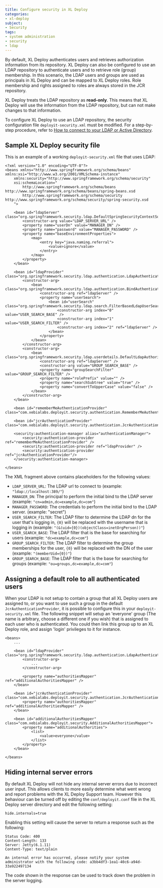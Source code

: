 ```yaml
---
title: Configure security in XL Deploy
categories:
- xl-deploy
subject:
- Security
tags:
- system administration
- security
- ldap
---
```


By default, XL Deploy authenticates users and retrieves authorization information from its repository. XL Deploy can also be configured to use an LDAP repository to authenticate users and to retrieve role (group) membership. In this scenario, the LDAP users and groups are used as principals in XL Deploy and can be mapped to XL Deploy roles. Role membership and rights assigned to roles are always stored in the JCR repository.

XL Deploy treats the LDAP repository as **read-only**. This means that XL Deploy will use the information from the LDAP repository, but can not make changes to that information.

To configure XL Deploy to use an LDAP repository, the security configuration file `deployit-security.xml` must be modified. For a step-by-step procedure, refer to [How to connect to your LDAP or Active Directory](/xl-deploy/how-to/connect-ldap-or-active-directory.html).

## Sample XL Deploy security file

This is an example of a working `deployit-security.xml` file that uses LDAP:

    <?xml version="1.0" encoding="UTF-8"?>
    <beans xmlns="http://www.springframework.org/schema/beans" xmlns:xsi="http://www.w3.org/2001/XMLSchema-instance"
        xmlns:security="http://www.springframework.org/schema/security"
        xsi:schemaLocation="
            http://www.springframework.org/schema/beans http://www.springframework.org/schema/beans/spring-beans.xsd
            http://www.springframework.org/schema/security http://www.springframework.org/schema/security/spring-security.xsd
        ">

        <bean id="ldapServer" class="org.springframework.security.ldap.DefaultSpringSecurityContextSource">
            <constructor-arg value="LDAP_SERVER_URL" />
            <property name="userDn" value="MANAGER_DN" />
            <property name="password" value="MANAGER_PASSWORD" />
            <property name="baseEnvironmentProperties">
                <map>
                    <entry key="java.naming.referral">
                        <value>ignore</value>
                    </entry>
                </map>
            </property>
        </bean>

        <bean id="ldapProvider" class="org.springframework.security.ldap.authentication.LdapAuthenticationProvider">
            <constructor-arg>
                <bean class="org.springframework.security.ldap.authentication.BindAuthenticator">
                    <constructor-arg ref="ldapServer" />
                    <property name="userSearch">
                        <bean id="userSearch" class="org.springframework.security.ldap.search.FilterBasedLdapUserSearch">
                            <constructor-arg index="0" value="USER_SEARCH_BASE" />
                            <constructor-arg index="1" value="USER_SEARCH_FILTER" />
                            <constructor-arg index="2" ref="ldapServer" />
                        </bean>
                    </property>
                </bean>
            </constructor-arg>
            <constructor-arg>
                <bean class="org.springframework.security.ldap.userdetails.DefaultLdapAuthoritiesPopulator">
                    <constructor-arg ref="ldapServer" />
                    <constructor-arg value="GROUP_SEARCH_BASE" />
                    <property name="groupSearchFilter" value="GROUP_SEARCH_FILTER" />
                    <property name="rolePrefix" value="" />
                    <property name="searchSubtree" value="true" />
                    <property name="convertToUpperCase" value="false" />
                </bean>
            </constructor-arg>
        </bean>

        <bean id="rememberMeAuthenticationProvider" class="com.xebialabs.deployit.security.authentication.RememberMeAuthenticationProvider"/>

        <bean id="jcrAuthenticationProvider" class="com.xebialabs.deployit.security.authentication.JcrAuthenticationProvider"/>

        <security:authentication-manager alias="authenticationManager">
            <security:authentication-provider ref="rememberMeAuthenticationProvider" />
            <security:authentication-provider ref="ldapProvider" />
            <security:authentication-provider ref="jcrAuthenticationProvider"/>
        </security:authentication-manager>

    </beans>

The XML fragment above contains placeholders for the following values:

* `LDAP_SERVER_URL`: The LDAP url to connect to (example: `"ldap://localhost:389/"`)
* `MANAGER_DN`: The principal to perform the initial bind to the LDAP server (example: `"cn=admin,dc=example,dc=com"`)
* `MANAGER_PASSWORD`: The credentials to perform the initial bind to the LDAP server. (example: "secret")
* `USER_SEARCH_FILTER`: The LDAP filter to determine the LDAP dn for the user that's logging in, `{0}` will be replaced with the username that is logging in (example: `"(&(uid={0})(objectClass=inetOrgPerson))"`)
* `USER_SEARCH_BASE`: The LDAP filter that is the base for searching for users (example: `"dc=example,dc=com"`)
* `GROUP_SEARCH_FILTER`: The LDAP filter to determine the group memberships for the user, `{0}` will be replaced with the DN of the user (example: `"(memberUid={0})"`)
* `GROUP_SEARCH_BASE`: The LDAP filter that is the base for searching for groups (example: `"ou=groups,dc=example,dc=com"`)

## Assigning a default role to all authenticated users

When your LDAP is not setup to contain a group that all XL Deploy users are assigned to, or you want to use such a group in the default `JcrAuthenticationProvider`, it is possible to configure this in your `deployit-security.xml` file. The following snippet will setup an 'everyone' group (The name is arbitrary, choose a different one if you wish) that is assigned to each user who is authenticated. You could then link this group up to an XL Deploy role, and assign 'login' privileges to it for instance.

    <beans>
        ...

        <bean id="ldapProvider" class="org.springframework.security.ldap.authentication.LdapAuthenticationProvider">
            <constructor-arg>
                ...
            </constructor-arg>

            <property name="authoritiesMapper" ref="additionalAuthoritiesMapper" />
        </bean>

        <bean id="jcrAuthenticationProvider" class="com.xebialabs.deployit.security.authentication.JcrAuthenticationProvider">
            <property name="authoritiesMapper" ref="additionalAuthoritiesMapper" />
        </bean>

        <bean id="additionalAuthoritiesMapper" class="com.xebialabs.deployit.security.AdditionalAuthoritiesMapper">
            <property name="additionalAuthorities">
                <list>
                    <value>everyone</value>
                </list>
            </property>
        </bean>

    </beans>

## Hiding internal server errors

By default XL Deploy will not hide any internal server errors due to incorrect user input. This allows clients to more easily determine what went wrong and report problems with the XL Deploy Support team. However this behaviour can be turned off by editing the `conf/deployit.conf` file in the XL Deploy server directory and edit the following setting:

    hide.internals=true

Enabling this setting will cause the server to return a response such as the following:

	Status Code: 400
	Content-Length: 133
	Server: Jetty(6.1.11)
	Content-Type: text/plain

	An internal error has occurred, please notify your system administrator with the following code: a3bb4df3-1ea1-40c6-a94d-33a922497134

The code shown in the response can be used to track down the problem in the server logging.
